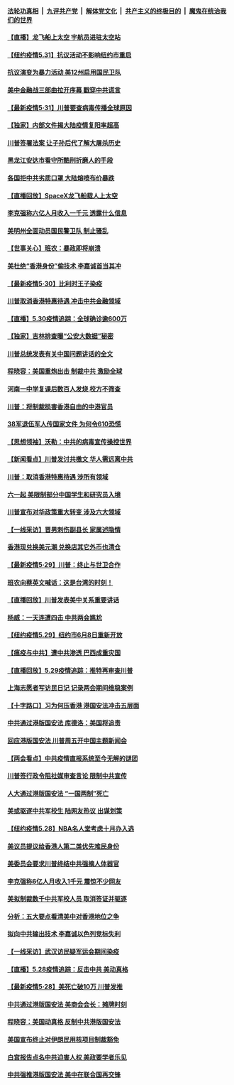 

####  [法轮功真相](../../../../basic/blob/master/README.md?t=06010301) &nbsp;|&nbsp; [九评共产党](../../../../9ping.md/blob/master/README.md?t=06010301) &nbsp;|&nbsp; [解体党文化](../../../../jtdwh.md/blob/master/README.md?t=06010301)  &nbsp;|&nbsp; [共产主义的终极目的](../../../../gczydzjmd.md/blob/master/README.md?t=06010301) &nbsp;|&nbsp; [魔鬼在统治我们的世界](../../../../mgztzwmdsj.md/blob/master/README.md?t=06010301) 

#### [【直播】龙飞船上太空 宇航员进驻太空站](../pages/nf4514/n12150253.md?t=06010301) 

#### [【纽约疫情5.31】抗议活动不影响纽约市重启](../pages/nf4514/n12150088.md?t=06010301) 

#### [抗议演变为暴力活动 美12州启用国民卫队](../pages/nf4514/n12150331.md?t=06010301) 

#### [美中金融战三部曲拉开序幕 戳穿中共谎言](../pages/nf4514/n12149693.md?t=06010301) 

#### [【最新疫情5·31】川普要查病毒传播全球原因](../pages/nf4514/n12144985.md?t=06010301) 

#### [【独家】内部文件揭大陆疫情复阳率超高](../pages/nf4514/n12145995.md?t=06010301) 

#### [川普签署法案 让子孙后代了解大屠杀历史](../pages/nf4514/n12149293.md?t=06010301) 

#### [黑龙江安达市看守所酷刑折磨人的手段](../pages/nf4514/n12146171.md?t=06010301) 

#### [各国拒中共劣质口罩 大陆熔喷布价暴跌](../pages/nf4514/n12149153.md?t=06010301) 

#### [【直播回放】SpaceX龙飞船载人上太空](../pages/nf4514/n12148637.md?t=06010301) 

#### [李克强称六亿人月收入一千元 透露什么信息](../pages/nf4514/n12148889.md?t=06010301) 

#### [美明州全面动员国民警卫队 制止骚乱](../pages/nf4514/n12148939.md?t=06010301) 

#### [【世事关心】班农：暴政即将崩溃](../pages/nf4514/n12147612.md?t=06010301) 

#### [美杜绝“香港身份”偷技术 李嘉诚首当其冲](../pages/nf4514/n12148885.md?t=06010301) 

#### [【最新疫情5‧30】比利时王子染疫](../pages/nf4514/n12147607.md?t=06010301) 

#### [川普取消香港特惠待遇 冲击中共金融领域](../pages/nf4514/n12148652.md?t=06010301) 

#### [【直播】5.30疫情追踪：全球确诊逾600万](../pages/nf4514/n12148466.md?t=06010301) 

#### [【独家】吉林排查曝“公安大数据”秘密](../pages/nf4514/n12144953.md?t=06010301) 

#### [川普总统发表有关中国问题讲话的全文](../pages/nf4514/n12148103.md?t=06010301) 

#### [程晓容：美国重炮出击 制裁中共 激励全球](../pages/nf4514/n12147648.md?t=06010301) 

#### [河南一中学复课后数百人发烧 校方不筛查](../pages/nf4514/n12147452.md?t=06010301) 

#### [川普：将制裁损害香港自由的中港官员](../pages/nf4514/n12147255.md?t=06010301) 

#### [38军退伍军人传国家文件 为何令610恐慌](../pages/nf4514/n12147250.md?t=06010301) 

#### [【思想领袖】沃勒：中共的病毒宣传操控世界](../pages/nf4514/n12070926.md?t=06010301) 

#### [【新闻看点】川普发讨共檄文 华人需远离中共](../pages/nf4514/n12147224.md?t=06010301) 

#### [川普：取消香港特惠待遇 涉所有领域](../pages/nf4514/n12147143.md?t=06010301) 

#### [六一起 美限制部分中国学生和研究员入境](../pages/nf4514/n12147285.md?t=06010301) 

#### [川普宣布对华政策重大转变 涉及六大领域](../pages/nf4514/n12147002.md?t=06010301) 

#### [【一线采访】晋男刺伤副县长 家属述隐情](../pages/nf4514/n12147050.md?t=06010301) 

#### [香港现兑换美元潮 兑换店其它外币也清仓](../pages/nf4514/n12146785.md?t=06010301) 

#### [【最新疫情5·29】川普：终止与世卫合作](../pages/nf4514/n12145153.md?t=06010301) 

#### [班农向蔡英文喊话：这是台湾的时刻！](../pages/nf4514/n12143183.md?t=06010301) 

#### [【直播回放】川普发表美中关系重要讲话](../pages/nf4514/n12146579.md?t=06010301) 

#### [杨威：一天连遭四击 中共两会尴尬](../pages/nf4514/n12142709.md?t=06010301) 

#### [【纽约疫情5.29】纽约市6月8日重新开放](../pages/nf4514/n12146090.md?t=06010301) 

#### [【瘟疫与中共】遭中共渗透 巴西成重灾国](../pages/nf4514/n12145608.md?t=06010301) 

#### [【直播回放】5.29疫情追踪：推特再审查川普](../pages/nf4514/n12146172.md?t=06010301) 

#### [上海志愿者写访民日记 记录两会期间维稳案例](../pages/nf4514/n12145915.md?t=06010301) 

#### [【十字路口】习为何压香港 港国安法冲击五层面](../pages/nf4514/n12145082.md?t=06010301) 

#### [中共通过港版国安法 库德洛：美国将追责](../pages/nf4514/n12144631.md?t=06010301) 

#### [回应港版国安法 川普周五开中国主题新闻会](../pages/nf4514/n12144528.md?t=06010301) 

#### [【两会看点】中共疫情直报系统至今无解的谜团](../pages/nf4514/n12143330.md?t=06010301) 

#### [川普签行政令阻社媒审查言论 限制中共宣传](../pages/nf4514/n12144588.md?t=06010301) 

#### [人大通过港版国安法 “一国两制”死亡](../pages/nf4514/n12144662.md?t=06010301) 

#### [美或驱逐中共军校生 陆网友热议 出谋划策](../pages/nf4514/n12144603.md?t=06010301) 

#### [【纽约疫情5.28】NBA名人堂考虑十月办入选](../pages/nf4514/n12143328.md?t=06010301) 

#### [美议员提议给香港人第二类优先难民身份](../pages/nf4514/n12144343.md?t=06010301) 

#### [美委员会要求川普终结中共强摘人体器官](../pages/nf4514/n12143975.md?t=06010301) 

#### [李克强称6亿人月收入1千元 震惊不少网友](../pages/nf4514/n12144173.md?t=06010301) 

#### [美拟制裁数千中共军校人员 取消签证并驱逐](../pages/nf4514/n12143427.md?t=06010301) 

#### [分析：五大要点看清美中对香港地位之争](../pages/nf4514/n12141690.md?t=06010301) 

#### [拟向中共输出技术 李嘉诚以色列竞标失利](../pages/nf4514/n12143964.md?t=06010301) 

#### [【一线采访】武汉访民疑军运会期间染疫](../pages/nf4514/n12143639.md?t=06010301) 

#### [【直播】5.28疫情追踪：反击中共 美动真格](../pages/nf4514/n12143470.md?t=06010301) 

#### [【最新疫情5·28】美死亡破10万 川普发推](../pages/nf4514/n12141990.md?t=06010301) 

#### [中共通过港版国安法 美商会会长：摊牌时刻](../pages/nf4514/n12143249.md?t=06010301) 

#### [程晓容：美国动真格 反制中共港版国安法](../pages/nf4514/n12142997.md?t=06010301) 

#### [美国宣布终止对伊朗民用核项目制裁豁免](../pages/nf4514/n12142461.md?t=06010301) 

#### [白宫报告点名中共迫害人权 美政要学者乐见](../pages/nf4514/n12141692.md?t=06010301) 

#### [中共强推港版国安法 美中在联合国再交锋](../pages/nf4514/n12142206.md?t=06010301) 

